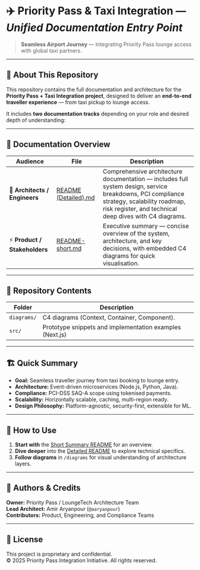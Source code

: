 # ✈️ Priority Pass & Taxi Integration — *Unified Documentation Entry Point*

> **Seamless Airport Journey** — Integrating Priority Pass lounge access with global taxi partners.

---

## 📘 About This Repository

This repository contains the full documentation and architecture for the **Priority Pass + Taxi Integration project**, designed to deliver an **end-to-end traveller experience** — from taxi pickup to lounge access.

It includes **two documentation tracks** depending on your role and desired depth of understanding:

---

## 🧭 Documentation Overview

| Audience | File | Description |
|-----------|------|--------------|
| 🧠 **Architects / Engineers** | [README (Detailed).md](./README-final.md) | Comprehensive architecture documentation — includes full system design, service breakdowns, PCI compliance strategy, scalability roadmap, risk register, and technical deep dives with C4 diagrams. |
| ⚡ **Product / Stakeholders** | [README-short.md](./README-short.md) | Executive summary — concise overview of the system, architecture, and key decisions, with embedded C4 diagrams for quick visualisation. |

---

## 🧩 Repository Contents

| Folder | Description |
|---------|--------------|
| `diagrams/` | C4 diagrams (Context, Container, Component). |
| `src/` | Prototype snippets and implementation examples (Next.js) |

---

## 🏗️ Quick Summary

- **Goal:** Seamless traveller journey from taxi booking to lounge entry.  
- **Architecture:** Event-driven microservices (Node.js, Python, Java).  
- **Compliance:** PCI-DSS SAQ-A scope using tokenised payments.  
- **Scalability:** Horizontally scalable, caching, multi-region ready.  
- **Design Philosophy:** Platform-agnostic, security-first, extensible for ML.  

---

## 🚀 How to Use

1. **Start with** the [Short Summary README](./README-short.md) for an overview.  
2. **Dive deeper** into the [Detailed README](./README-final.md) to explore technical specifics.  
3. **Follow diagrams** in `/diagrams` for visual understanding of architecture layers.  

---

## 🧠 Authors & Credits

**Owner:** Priority Pass / LoungeTech Architecture Team  
**Lead Architect:** Amir Aryanpour (`@aaryanpour`)  
**Contributors:** Product, Engineering, and Compliance Teams  

---

## 📄 License

This project is proprietary and confidential.  
© 2025 Priority Pass Integration Initiative. All rights reserved.
